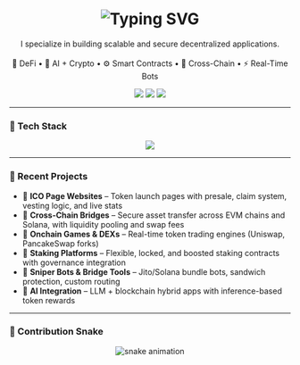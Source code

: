 <h1 align="center">
  <img src="https://readme-typing-svg.demolab.com?font=Fira+Code&pause=1000&center=true&width=435&lines=Hey%2C+I'm+a+Blockchain+Developer+%F0%9F%91%A8%E2%80%8D%F0%9F%92%BB" alt="Typing SVG" />
</h1>

<p align="center">
  I specialize in building scalable and secure decentralized applications.
  <br><br>
  🦄 DeFi • 🧠 AI + Crypto • ⚙️ Smart Contracts • 🔁 Cross-Chain • ⚡ Real-Time Bots
</p>

<p align="center">
  <img src="https://img.shields.io/badge/Focus-Blockchain-blue?style=for-the-badge" />
  <img src="https://img.shields.io/badge/Stack-Solana%20%7C%20EVM%20%7C%20AI-black?style=for-the-badge" />
  <img src="https://img.shields.io/badge/Open%20Source-Contributor-green?style=for-the-badge" />
</p>

---

### 🚀 Tech Stack

<p align="center">
  <img src="https://skillicons.dev/icons?i=solidity,rust,js,ts,nodejs,react,nextjs,tailwind,mongodb,docker" />
</p>

---

### 🧩 Recent Projects

- 🔹 **ICO Page Websites** – Token launch pages with presale, claim system, vesting logic, and live stats  
- 🔹 **Cross-Chain Bridges** – Secure asset transfer across EVM chains and Solana, with liquidity pooling and swap fees  
- 🔹 **Onchain Games & DEXs** – Real-time token trading engines (Uniswap, PancakeSwap forks)  
- 🔹 **Staking Platforms** – Flexible, locked, and boosted staking contracts with governance integration  
- 🔹 **Sniper Bots & Bridge Tools** – Jito/Solana bundle bots, sandwich protection, custom routing  
- 🔹 **AI Integration** – LLM + blockchain hybrid apps with inference-based token rewards  

---

### 🐍 Contribution Snake

<p align="center">
  <img src="https://github.com/cryptolover131/cryptolover131/blob/output/github-contribution-grid-snake.svg" alt="snake animation" />
</p>
